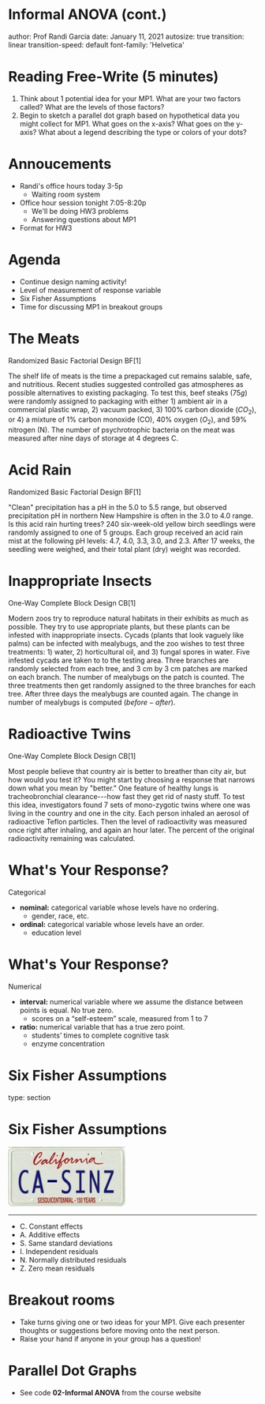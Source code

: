 Informal ANOVA (cont.)
========================================================
author: Prof Randi Garcia
date: January 11, 2021
autosize: true
transition: linear
transition-speed: default
font-family: 'Helvetica'

Reading Free-Write (5 minutes)
========================================================

  1. Think about 1 potential idea for your MP1. What are your two factors called? What are the levels of those factors?
  2. Begin to sketch a parallel dot graph based on hypothetical data you might collect for MP1. What goes on the x-axis? What goes on the y-axis? What about a legend describing the type or colors of your dots?

Annoucements
========================================================

- Randi's office hours today 3-5p
  - Waiting room system
- Office hour session tonight 7:05-8:20p
  - We'll be doing HW3 problems
  - Answering questions about MP1
- Format for HW3

Agenda
========================================================

- Continue design naming activity!
- Level of measurement of response variable
- Six Fisher Assumptions
- Time for discussing MP1 in breakout groups

The Meats 
=======================================================
Randomized Basic Factorial Design BF[1]  

The shelf life of meats is the time a prepackaged cut remains salable, safe, and nutritious. Recent studies suggested controlled gas atmospheres as possible alternatives to existing packaging. To test this, beef steaks (75$g$) were randomly assigned to packaging with either 1) ambient air in a  commercial plastic wrap, 2) vacuum packed, 3) 100% carbon dioxide ($CO_2$), or 4) a mixture of 1% carbon monoxide (CO), 40% oxygen ($O_2$), and 59% nitrogen (N). The number of psychrotrophic bacteria on the meat was measured after nine days of storage at 4 degrees C.

Acid Rain   
=======================================================
Randomized Basic Factorial Design BF[1]

"Clean" precipitation has a pH in the 5.0 to 5.5 range, but observed precipitation pH in northern New Hampshire is often in the 3.0 to 4.0 range. Is this acid rain hurting trees? 240 six-week-old yellow birch seedlings were randomly assigned to one of 5 groups. Each group received an acid rain mist at the following pH levels: 4.7, 4.0, 3.3, 3.0, and 2.3. After 17 weeks, the seedling were weighed, and their total plant (dry) weight was recorded. 

Inappropriate Insects
=======================================================
One-Way Complete Block Design CB[1]  

Modern zoos try to reproduce natural habitats in their exhibits as much as possible. They try to use appropriate plants, but these plants can be infested with inappropriate insects. Cycads (plants that look vaguely like palms) can be infected with mealybugs, and the zoo wishes to test three treatments: 1) water, 2) horticultural oil, and 3) fungal spores in water. Five infested cycads are taken to to the testing area. Three branches are randomly selected from each tree, and 3 cm by 3 cm patches are marked on each branch. The number of mealybugs on the patch is counted. The three treatments then get randomly assigned to the three branches for each tree. After three days the mealybugs are counted again. The change in number of mealybugs is computed ($before-after$).

Radioactive Twins
=======================================================
One-Way Complete Block Design CB[1]  

Most people believe that country air is better to breather than city air, but how would you test it? You might start by choosing a response that narrows down what you mean by "better." One feature of healthy lungs is tracheobronchial clearance---how fast they get rid of nasty stuff. To test this idea, investigators found 7 sets of mono-zygotic twins where one was living in the country and one in the city. Each person inhaled an aerosol of radioactive Teflon particles. Then the level of radioactivity was measured once right after inhaling, and again an hour later. The percent of the original radioactivity remaining was calculated.

What's Your Response?
========================================================
Categorical

- **nominal:** categorical variable whose levels have no ordering.
    - gender, race, etc.
- **ordinal:** categorical variable whose levels have an order. 
    - education level

What's Your Response?
========================================================
Numerical

- **interval:** numerical variable where we assume the distance between points is equal. No true zero.
    - scores on a “self-esteem” scale, measured from 1 to 7 
- **ratio:** numerical variable that has a true zero point. 
    - students’ times to complete cognitive task
    - enzyme concentration

Six Fisher Assumptions
=======================================================
type: section

Six Fisher Assumptions
=======================================================
![](04_exp_decisions-figure/CA-SINZ2.png)

***

- C. Constant effects
- A. Additive effects
- S. Same standard deviations
- I. Independent residuals
- N. Normally distributed residuals
- Z. Zero mean residuals


Breakout rooms
=======================================================

- Take turns giving one or two ideas for your MP1. Give each presenter thoughts or suggestions before moving onto the next person.
- Raise your hand if anyone in your group has a question!


Parallel Dot Graphs
=======================================================

- See code **02-Informal ANOVA** from the course website

